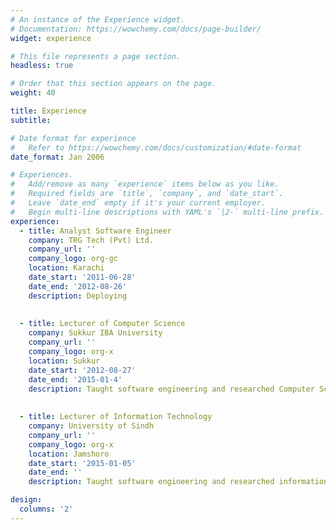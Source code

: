 ```yaml
---
# An instance of the Experience widget.
# Documentation: https://wowchemy.com/docs/page-builder/
widget: experience

# This file represents a page section.
headless: true

# Order that this section appears on the page.
weight: 40

title: Experience
subtitle:

# Date format for experience
#   Refer to https://wowchemy.com/docs/customization/#date-format
date_format: Jan 2006

# Experiences.
#   Add/remove as many `experience` items below as you like.
#   Required fields are `title`, `company`, and `date_start`.
#   Leave `date_end` empty if it's your current employer.
#   Begin multi-line descriptions with YAML's `|2-` multi-line prefix.
experience:
  - title: Analyst Software Engineer
    company: TRG Tech (Pvt) Ltd.
    company_url: ''
    company_logo: org-gc
    location: Karachi
    date_start: '2011-06-28'
    date_end: '2012-08-26'
    description: Deploying
        
        
  - title: Lecturer of Computer Science
    company: Sukkur IBA University
    company_url: ''
    company_logo: org-x
    location: Sukkur
    date_start: '2012-08-27'
    date_end: '2015-01-4'
    description: Taught software engineering and researched Computer Science.   
    
    
  - title: Lecturer of Information Technology
    company: University of Sindh
    company_url: ''
    company_logo: org-x
    location: Jamshoro
    date_start: '2015-01-05'
    date_end: ''
    description: Taught software engineering and researched information technology.

design:
  columns: '2'
---
```

